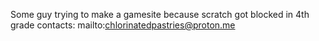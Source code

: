 Some guy trying to make a gamesite because scratch got blocked in 4th grade
contacts:
mailto:chlorinatedpastries@proton.me
